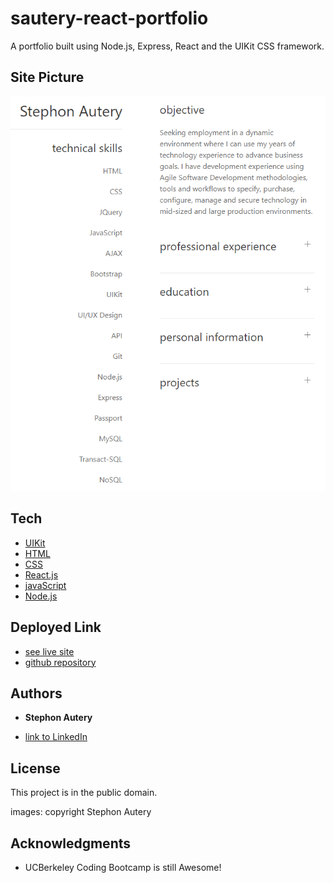 # sautery-react-portfolio
A portfolio built using Node.js, Express, React and the UIKit CSS framework.

## Site Picture
![Site](./public/images/app-snap-shot.PNG)


## Tech
* [UIKit](https://getuikit.com/docs/introduction)
* [HTML](https://developer.mozilla.org/en-US/docs/Web/HTML)
* [CSS](https://developer.mozilla.org/en-US/docs/Web/CSS)
* [React.js](https://reactjs.org/)
* [javaScript](https://developer.mozilla.org/en-US/docs/Web/JavaScript)
* [Node.js](https://nodejs.org/en/)


## Deployed Link

* [see live site](https://sautery-react-portfolio.herokuapp.com/)
* [github repository](https://github.com/StephonAutery/sautery-react-portfolio)

## Authors

* **Stephon Autery** 

- [link to LinkedIn](https://www.linkedin.com/in/stephonautery/)

## License

This project is in the public domain.

images: copyright Stephon Autery

## Acknowledgments

* UCBerkeley Coding Bootcamp is still Awesome!